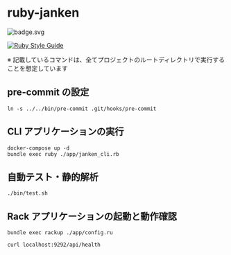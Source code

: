 # ruby-janken

![badge.svg](https://github.com/os1ma/ruby-janken/workflows/workflow/badge.svg)

[![Ruby Style Guide](https://img.shields.io/badge/code_style-rubocop-brightgreen.svg)](https://github.com/rubocop-hq/rubocop)

※ 記載しているコマンドは、全てプロジェクトのルートディレクトリで実行することを想定しています

## pre-commit の設定

```shell
ln -s ../../bin/pre-commit .git/hooks/pre-commit
```

## CLI アプリケーションの実行

```shell
docker-compose up -d
bundle exec ruby ./app/janken_cli.rb
```

## 自動テスト・静的解析

```shell
./bin/test.sh
```

## Rack アプリケーションの起動と動作確認

```shell
bundle exec rackup ./app/config.ru
```

```shell
curl localhost:9292/api/health
```
